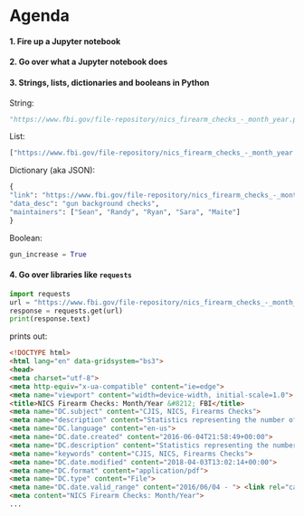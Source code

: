 # Agenda

#### 1. Fire up a Jupyter notebook

#### 2. Go over what a Jupyter notebook does

#### 3. Strings, lists, dictionaries and booleans in Python

String: 
```python
"https://www.fbi.gov/file-repository/nics_firearm_checks_-_month_year.pdf/view"
```
List: 
```python
["https://www.fbi.gov/file-repository/nics_firearm_checks_-_month_year.pdf/view", "URL2"]
```
Dictionary (aka JSON): 
```python
{
"link": "https://www.fbi.gov/file-repository/nics_firearm_checks_-_month_year.pdf/view", 
"data_desc": "gun background checks", 
"maintainers": ["Sean", "Randy", "Ryan", "Sara", "Maite"]
}
```
Boolean: 
```python
gun_increase = True
```

#### 4. Go over libraries like `requests`

```python
import requests
url = "https://www.fbi.gov/file-repository/nics_firearm_checks_-_month_year.pdf/view"
response = requests.get(url)
print(response.text)
```
prints out:

```html
<!DOCTYPE html>
<html lang="en" data-gridsystem="bs3">
<head>
<meta charset="utf-8">
<meta http-equiv="x-ua-compatible" content="ie=edge">
<meta name="viewport" content="width=device-width, initial-scale=1.0">
<title>NICS Firearm Checks: Month/Year &#8212; FBI</title>
<meta name="DC.subject" content="CJIS, NICS, Firearms Checks">
<meta name="description" content="Statistics representing the number of firearms background checks initiated through the NICS from November 1998 to March 31, 2018.">
<meta name="DC.language" content="en-us">
<meta name="DC.date.created" content="2016-06-04T21:58:49+00:00">
<meta name="DC.description" content="Statistics representing the number of firearms background checks initiated through the NICS from November 1998 to March 31, 2018.">
<meta name="keywords" content="CJIS, NICS, Firearms Checks">
<meta name="DC.date.modified" content="2018-04-03T13:02:14+00:00">
<meta name="DC.format" content="application/pdf">
<meta name="DC.type" content="File">
<meta name="DC.date.valid_range" content="2016/06/04 - "> <link rel="canonical" href="https://www.fbi.gov/file-repository/nics_firearm_checks_-_month_year.pdf"><meta content="summary" name="twitter:card">
<meta content="NICS Firearm Checks: Month/Year">
...
```

#### 


